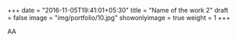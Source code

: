+++
date = "2016-11-05T19:41:01+05:30"
title = "Name of the work 2"
draft = false
image = "img/portfolio/10.jpg"
showonlyimage = true
weight = 1
+++

AA